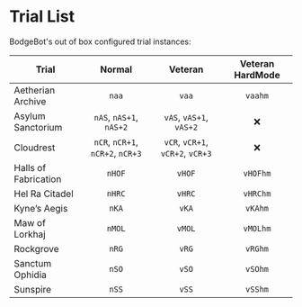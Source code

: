 # Trial List

BodgeBot's out of box configured trial instances:

| Trial | Normal | Veteran |Veteran HardMode|
| --- | :---: | :---: |:---:|
|Aetherian Archive|`naa`|`vaa`|`vaahm`|
|Asylum Sanctorium|`nAS`, `nAS+1`, `nAS+2`|`vAS`, `vAS+1`, `vAS+2`|:x:|
|Cloudrest|`nCR`, `nCR+1`, `nCR+2`, `nCR+3`|`vCR`, `vCR+1`, `vCR+2`, `vCR+3`|:x:|
|Halls of Fabrication|`nHOF`|`vHOF`|`vHOFhm`|
|Hel Ra Citadel|`nHRC`|`vHRC`|`vHRChm`|
|Kyne’s Aegis|`nKA`|`vKA`|`vKAhm`|
|Maw of Lorkhaj|`nMOL`|`vMOL`|`vMOLhm`|
|Rockgrove|`nRG`|`vRG`|`vRGhm`|
|Sanctum Ophidia|`nSO`|`vSO`|`vSOhm`|
|Sunspire|`nSS`|`vSS`|`vSShm`|

